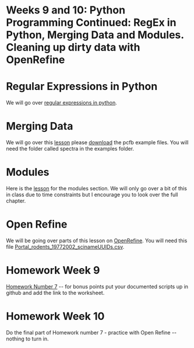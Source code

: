 # Weeks 9 and 10:  Python Programming Continued: RegEx in Python, Merging Data and Modules. Cleaning up dirty data with OpenRefine

# Regular Expressions in Python
We will go over [regular expressions in python](https://www.dropbox.com/s/uzb63gbzqc8l6hs/PythonRegular_Expressions.docx?dl=0).

# Merging Data
We will go over this [lesson](https://www.dropbox.com/s/7dp4l6sytciju1o/PythonLessonMerging_Files.Chapter11.docx?dl=0) please [download](http://practicalcomputing.org/downloads) the pcfb example files. You will need the folder called spectra in the examples folder. 

# Modules
Here is the [lesson](https://www.dropbox.com/s/udesxajwxjky672/PythonLesson5Modules.Chapter12.docx?dl=0) for the modules section. We will only go over a bit of this in class due to time constraints but I encourage you to look over the full chapter.

# Open Refine
We will be going over parts of this lesson on [OpenRefine](https://datacarpentry.org/OpenRefine-ecology-lesson/00-getting-started/index.html). You will need this file [Portal_rodents_19772002_scinameUUIDs.csv](https://www.dropbox.com/s/ke2xgkgpw1qc11n/Portal_rodents_19772002_scinameUUIDs.csv?dl=0).


# Homework Week 9
  
[Homework Number 7](https://www.dropbox.com/s/w2nt9nah1bqixn3/Programming_Exercises_Part_IV.docx?dl=0) -- for bonus points put your documented scripts up in github and add the link to the worksheet.


# Homework Week 10
Do the final part of Homework number 7 - practice with Open Refine -- nothing to turn in. 

